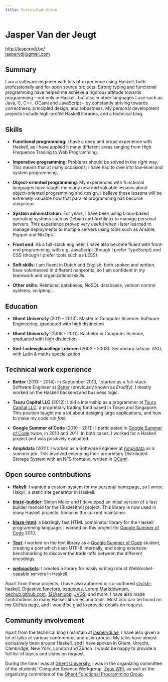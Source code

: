 ```yaml
---
title: Curriculum Vitae
---
```


# Jasper Van der Jeugt

<http://jaspervdj.be/>  
<jaspervdj@gmail.com>

## Summary

I am a software engineer with lots of experience using Haskell, both
professionally and for open source projects. Strong typing and functional
programming have helped me achieve a rigorous attitude towards programming –
not only in Haskell, but also in other languages I use such as Java, C, C++,
OCaml and JavaScript – by constantly striving towards correctness, principled
design, and robustness. My personal development projects include high-profile
Haskell libraries, and a technical blog.

## Skills

- **Functional programming**: I have a deep and broad experience with Haskell,
  as I have applied it many different areas ranging from High Frequence Trading
  to Web Programming.

- **Imperative programming**: Problems should be solved in the *right* way. This
  means that at many occasions, I have had to dive into low-level and system
  programming.

- **Object-oriented programming**: My experiences with functional languages have
  taught me many new and valuable lessons about object-oriented programming and
  design. I believe these lessons will be extremely valuable now that parallel
  programming has become ubiquitous.

- **System administration**: For years, I have been using Linux-based operating
  systems such as Debian and Archlinux to manage personal servers. This
  experience proved very useful when I later learned to manage deployments to
  multiple servers using tools such as Ansible, Puppet and NixOps.

- **Front end**: As a full-stack engineer, I have also become fluent with
  front-end programming, with e.g. JavaScript (though I prefer TypeScript) and
  CSS (though I prefer tools such as LESS).

- **Soft skills**: I am fluent in Dutch and English, both spoken and written.
  have volunteered in different nonprofits, so I am confident in my teamwork and
  organizational skills.

- **Other skills**: Relational databases, NoSQL databases, version control
  systems, scripting...

## Education

- **Ghent University** (2011 - 2013):
  Master in Computer Science: Software Engineering, graduated with high
  distinction

- **Ghent University** (2008 - 2011):
  Bachelor in Computer Science, graduated with high distinction

- **Sint-Lodewijkscollege Lokeren** (2002 - 2008):
  Secondary school: ASO, with Latin & maths specialization

## Technical work experience

- **Better** (2013 - 2014): In September 2013, I started as a full-stack
  Software Engineer at [Better] (previously known as *Erudify*). I mostly worked
  on the Haskell backend and business logic.

- **Tsuru Capital LLC** (2012): I did a internship as a programmer at [Tsuru
  Capital LLC], a proprietary trading fund based in Tokyo and Singapore. This
  position taught me a lot about desiging large applications, and how to make my
  code run *fast*.

- **Google Summer of Code** (2010 - 2011): I participated in [Google Summer of
  Code] twice, in 2010 and 2011. In both cases, I worked for a Haskell project
  and was positively evaluated.

- **Amplidata** (2011): I worked as a Software Engineer at [Amplidata] as a
  summer job. This involved extending their proprietary Distributed Storage
  System with an NFS frontend, written in [OCaml].

[Tsuru Capital LLC]: http://tsurucapital.com/
[Better]: http://better.com/
[Google Summer of Code]: http://code.google.com/soc/
[Amplidata]: http://www.amplidata.com/
[OCaml]: http://caml.inria.fr/

## Open source contributions

- **[Hakyll]**: I wanted a custom system for my personal homepage,
  so I wrote Hakyll, a static site generator in Haskell.

- **[blaze-builder]**: Simon Meier and I developed an initial version of a
  fast builder monoid for the [BlazeHtml] project. This library is now used in
  many Haskell projects. Simon is the current maintainer.

- **[blaze-html]**: a blazingly fast HTML combinator library for the Haskell
  programming language. I worked on this project for
  [Google Summer of Code] 2010.

- **[Text]**: I worked on the text library as a [Google Summer of Code]
  student, creating a port which uses UTF-8 internally, and doing extensive
  benchmarking to discover the trade-offs between the different encodings.

- **[websockets]**: I created a library for easily writing
  robust WebSocket-capable servers in Haskell.

Apart from these projects, I have also authored or co-authored
[stylish-haskell], [Digestive functors], [psqueues], [Lorem Markdownum],
[geohub.github.com], [12Urenloop], [JVGS], and more. I have also made
contributions to many Haskell libraries and tools. Most info can be found on my
[GitHub page], and I would be glad to provide details on request.

[geohub.github.com]: http://geohub.github.io/
[12Urenloop]: https://github.com/ZeusWPI/12Urenloop
[blaze-html]: http://jaspervdj.be/blaze
[Digestive functors]: http://github.com/jaspervdj/digestive-functors/
[GitHub page]: http://github.com/jaspervdj
[Hakyll]: http://jaspervdj.be/hakyll
[JVGS]: http://jvgs.sf.net/
[Lorem Markdownum]: http://jaspervdj.be/lorem-markdownum
[Text]: https://github.com/bos/text
[Zeus WPI]: http://zeus.ugent.be/
[blaze-builder]: http://github.com/meiersi/blaze-builder/
[lorem ipsum]: http://lipsum.com/
[markdown]: http://daringfireball.net/projects/markdown/
[psqueues]: https://hackage.haskell.org/package/psqueues
[stylish-haskell]: http://github.com/jaspervdj/stylish-haskell
[websockets]: http://jaspervdj.be/websockets/

## Community involvement

Apart from the technical blog I maintain at
[jaspervdj.be](http://jaspervdj.be/), I have also given a lot of talks at
various conferences and user groups. My talks have almost exclusively been
around Haskell, and I have spoken in Ghent, Utrecht, Cambridge, New York, London
and Zürich. I would be happy to provide a full list of topics and slides on
request.

During the time I was at [Ghent University], I was in the organizing committee
of the students' Computer Science Workgroup, [Zeus WPI], as well as the
organizing committee of the [Ghent Functional Programming Group].

[Ghent Functional Programming Group]: http://www.haskell.org/haskellwiki/Ghent_Functional_Programming_Group
[Ghent University]: http://ugent.be/
[Zeus WPI]: http://zeus.ugent.be/
